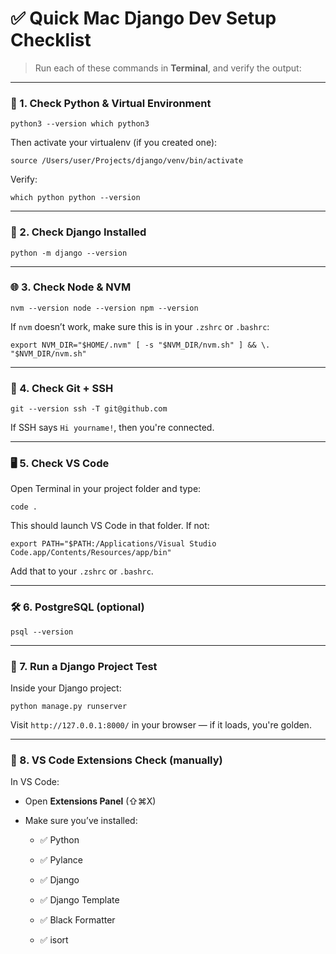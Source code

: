 # ✅ Quick Mac Django Dev Setup Checklist

> Run each of these commands in **Terminal**, and verify the output:

---

### 🧰 1. **Check Python & Virtual Environment**

`python3 --version which python3`

Then activate your virtualenv (if you created one):

`source /Users/user/Projects/django/venv/bin/activate`

Verify:

`which python python --version`

---

### 🐍 2. **Check Django Installed**

`python -m django --version`

---

### 🌐 3. **Check Node & NVM**

`nvm --version node --version npm --version`

If `nvm` doesn’t work, make sure this is in your `.zshrc` or `.bashrc`:

`export NVM_DIR="$HOME/.nvm" [ -s "$NVM_DIR/nvm.sh" ] && \. "$NVM_DIR/nvm.sh"`

---

### 🧪 4. **Check Git + SSH**

`git --version ssh -T git@github.com`

If SSH says `Hi yourname!`, then you're connected.

---

### 🖥️ 5. **Check VS Code**

Open Terminal in your project folder and type:

`code .`

This should launch VS Code in that folder. If not:

`export PATH="$PATH:/Applications/Visual Studio Code.app/Contents/Resources/app/bin"`

Add that to your `.zshrc` or `.bashrc`.

---

### 🛠️ 6. **PostgreSQL (optional)**

`psql --version`

---

### 🔄 7. **Run a Django Project Test**

Inside your Django project:

`python manage.py runserver`

Visit `http://127.0.0.1:8000/` in your browser — if it loads, you're golden.

---

### 🧩 8. **VS Code Extensions Check (manually)**

In VS Code:

- Open **Extensions Panel** (⇧⌘X)
    
- Make sure you’ve installed:
    
    - ✅ Python
        
    - ✅ Pylance
        
    - ✅ Django
        
    - ✅ Django Template
        
    - ✅ Black Formatter
        
    - ✅ isort

